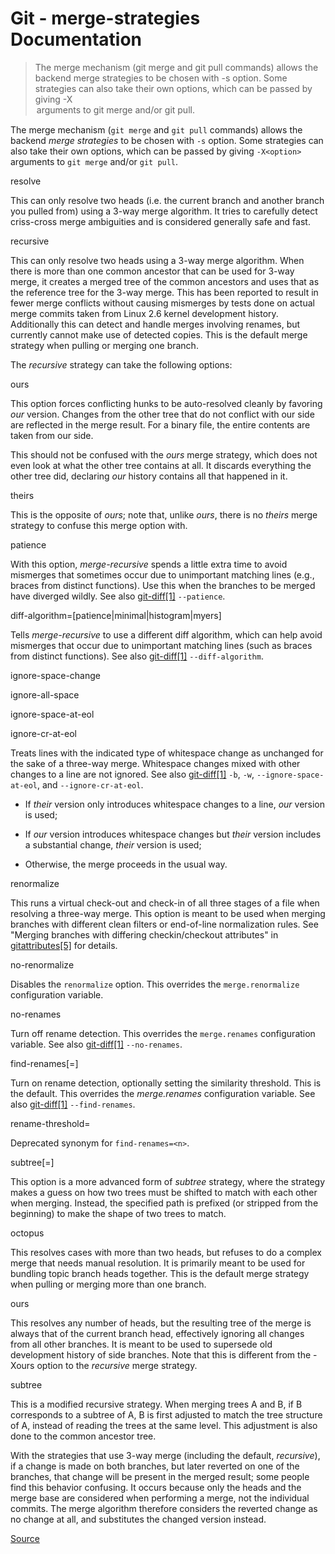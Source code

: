 # Git - merge-strategies Documentation

> The merge mechanism (git merge and git pull commands) allows the
backend merge strategies to be chosen with -s option.  Some strategies
can also take their own options, which can be passed by giving -X<option>
arguments to git merge and/or git pull.

The merge mechanism (`git merge` and `git pull` commands) allows the backend _merge strategies_ to be chosen with `-s` option. Some strategies can also take their own options, which can be passed by giving `-X<option>` arguments to `git merge` and/or `git pull`.

[](#Documentation/merge-strategies.txt-resolve)resolve

This can only resolve two heads (i.e. the current branch and another branch you pulled from) using a 3-way merge algorithm. It tries to carefully detect criss-cross merge ambiguities and is considered generally safe and fast.

[](#Documentation/merge-strategies.txt-recursive)recursive

This can only resolve two heads using a 3-way merge algorithm. When there is more than one common ancestor that can be used for 3-way merge, it creates a merged tree of the common ancestors and uses that as the reference tree for the 3-way merge. This has been reported to result in fewer merge conflicts without causing mismerges by tests done on actual merge commits taken from Linux 2.6 kernel development history. Additionally this can detect and handle merges involving renames, but currently cannot make use of detected copies. This is the default merge strategy when pulling or merging one branch.

The _recursive_ strategy can take the following options:

[](#Documentation/merge-strategies.txt-ours)ours

This option forces conflicting hunks to be auto-resolved cleanly by favoring _our_ version. Changes from the other tree that do not conflict with our side are reflected in the merge result. For a binary file, the entire contents are taken from our side.

This should not be confused with the _ours_ merge strategy, which does not even look at what the other tree contains at all. It discards everything the other tree did, declaring _our_ history contains all that happened in it.

[](#Documentation/merge-strategies.txt-theirs)theirs

This is the opposite of _ours_; note that, unlike _ours_, there is no _theirs_ merge strategy to confuse this merge option with.

[](#Documentation/merge-strategies.txt-patience)patience

With this option, _merge-recursive_ spends a little extra time to avoid mismerges that sometimes occur due to unimportant matching lines (e.g., braces from distinct functions). Use this when the branches to be merged have diverged wildly. See also [git-diff\[1\]](chrome-extension://cjedbglnccaioiolemnfhjncicchinao/docs/git-diff) `--patience`.

[](#Documentation/merge-strategies.txt-diff-algorithmpatienceminimalhistogrammyers)diff-algorithm=\[patience|minimal|histogram|myers\]

Tells _merge-recursive_ to use a different diff algorithm, which can help avoid mismerges that occur due to unimportant matching lines (such as braces from distinct functions). See also [git-diff\[1\]](chrome-extension://cjedbglnccaioiolemnfhjncicchinao/docs/git-diff) `--diff-algorithm`.

[](#Documentation/merge-strategies.txt-ignore-space-change)ignore-space-change

[](#Documentation/merge-strategies.txt-ignore-all-space)ignore-all-space

[](#Documentation/merge-strategies.txt-ignore-space-at-eol)ignore-space-at-eol

[](#Documentation/merge-strategies.txt-ignore-cr-at-eol)ignore-cr-at-eol

Treats lines with the indicated type of whitespace change as unchanged for the sake of a three-way merge. Whitespace changes mixed with other changes to a line are not ignored. See also [git-diff\[1\]](chrome-extension://cjedbglnccaioiolemnfhjncicchinao/docs/git-diff) `-b`, `-w`, `--ignore-space-at-eol`, and `--ignore-cr-at-eol`.

*   If _their_ version only introduces whitespace changes to a line, _our_ version is used;
    
*   If _our_ version introduces whitespace changes but _their_ version includes a substantial change, _their_ version is used;
    
*   Otherwise, the merge proceeds in the usual way.
    

[](#Documentation/merge-strategies.txt-renormalize)renormalize

This runs a virtual check-out and check-in of all three stages of a file when resolving a three-way merge. This option is meant to be used when merging branches with different clean filters or end-of-line normalization rules. See "Merging branches with differing checkin/checkout attributes" in [gitattributes\[5\]](chrome-extension://cjedbglnccaioiolemnfhjncicchinao/docs/gitattributes) for details.

[](#Documentation/merge-strategies.txt-no-renormalize)no-renormalize

Disables the `renormalize` option. This overrides the `merge.renormalize` configuration variable.

[](#Documentation/merge-strategies.txt-no-renames)no-renames

Turn off rename detection. This overrides the `merge.renames` configuration variable. See also [git-diff\[1\]](chrome-extension://cjedbglnccaioiolemnfhjncicchinao/docs/git-diff) `--no-renames`.

[](#Documentation/merge-strategies.txt-find-renamesltngt)find-renames\[=<n>\]

Turn on rename detection, optionally setting the similarity threshold. This is the default. This overrides the _merge.renames_ configuration variable. See also [git-diff\[1\]](chrome-extension://cjedbglnccaioiolemnfhjncicchinao/docs/git-diff) `--find-renames`.

[](#Documentation/merge-strategies.txt-rename-thresholdltngt)rename-threshold=<n>

Deprecated synonym for `find-renames=<n>`.

[](#Documentation/merge-strategies.txt-subtreeltpathgt)subtree\[=<path>\]

This option is a more advanced form of _subtree_ strategy, where the strategy makes a guess on how two trees must be shifted to match with each other when merging. Instead, the specified path is prefixed (or stripped from the beginning) to make the shape of two trees to match.

[](#Documentation/merge-strategies.txt-octopus)octopus

This resolves cases with more than two heads, but refuses to do a complex merge that needs manual resolution. It is primarily meant to be used for bundling topic branch heads together. This is the default merge strategy when pulling or merging more than one branch.

[](#Documentation/merge-strategies.txt-ours)ours

This resolves any number of heads, but the resulting tree of the merge is always that of the current branch head, effectively ignoring all changes from all other branches. It is meant to be used to supersede old development history of side branches. Note that this is different from the -Xours option to the _recursive_ merge strategy.

[](#Documentation/merge-strategies.txt-subtree)subtree

This is a modified recursive strategy. When merging trees A and B, if B corresponds to a subtree of A, B is first adjusted to match the tree structure of A, instead of reading the trees at the same level. This adjustment is also done to the common ancestor tree.

With the strategies that use 3-way merge (including the default, _recursive_), if a change is made on both branches, but later reverted on one of the branches, that change will be present in the merged result; some people find this behavior confusing. It occurs because only the heads and the merge base are considered when performing a merge, not the individual commits. The merge algorithm therefore considers the reverted change as no change at all, and substitutes the changed version instead.


[Source](https://git-scm.com/docs/merge-strategies)